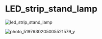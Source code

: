 # LED_strip_stand_lamp

![led_strip_stand_lamp](https://github.com/user-attachments/assets/860bc3e6-8088-4c0d-af70-f1b936f7831f)

![photo_5197630205005521579_y](https://github.com/saeedniko/LED_strip_stand_lamp/assets/118315460/2657880d-43dc-4a6c-b466-60ffad096f8c)
